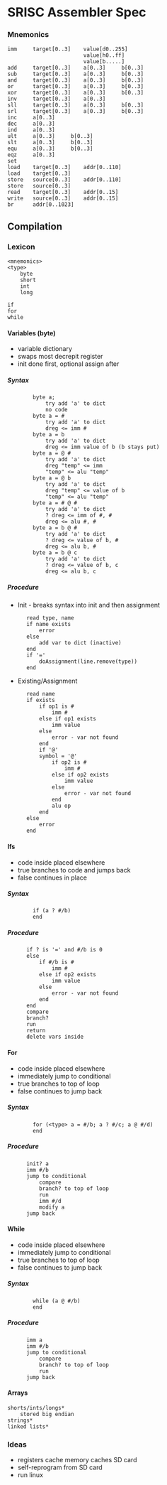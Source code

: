 # SRISC Assembler Spec

### Mnemonics

```
imm		target[0..3]	value[d0..255]
						value[h0..ff]
						value[b.....]
add		target[0..3]	a[0..3]		b[0..3]
sub		target[0..3]	a[0..3]		b[0..3]
and		target[0..3]	a[0..3]		b[0..3]
or		target[0..3]	a[0..3]		b[0..3]
xor		target[0..3]	a[0..3]		b[0..3]
inv		target[0..3]	a[0..3]
sll		target[0..3]	a[0..3]		b[0..3]
srl		target[0..3]	a[0..3]		b[0..3]
inc		a[0..3]
dec		a[0..3]
ind		a[0..3]
ult		a[0..3]		b[0..3]
slt		a[0..3]		b[0..3]
equ		a[0..3]		b[0..3]
eqz		a[0..3]
set
load	target[0..3]	addr[0..110]
load	target[0..3]
store	source[0..3]	addr[0..110]
store	source[0..3]
read	target[0..3]	addr[0..15]
write	source[0..3]	addr[0..15]
br		addr[0..1023]
```
		
## Compilation

### Lexicon

```
<mnemonics>
<type>
	byte
	short
	int
	long
	
if
for
while
```


#### Variables (byte)
* variable dictionary
* swaps most decrepit register
* init done first, optional assign after
##### Syntax
```
		byte a;
			try add 'a' to dict
			no code
		byte a = #
			try add 'a' to dict
			dreg <= imm #
		byte a = b
			try add 'a' to dict
			dreg <= imm value of b (b stays put)
		byte a = @ #
			try add 'a' to dict
			dreg "temp" <= imm
			"temp" <= alu "temp"
		byte a = @ b
			try add 'a' to dict
			dreg "temp" <= value of b
			"temp" <= alu "temp"
		byte a = # @ #
			try add 'a' to dict
			? dreg <= imm of #, #
			dreg <= alu #, #
		byte a = b @ #
			try add 'a' to dict
			? dreg <= value of b, #
			dreg <= alu b, #
		byte a = b @ c
			try add 'a' to dict
			? dreg <= value of b, c
			dreg <= alu b, c
```	
##### Procedure
* Init - breaks syntax into init and then assignment
```
      read type, name
      if name exists
          error
      else
          add var to dict (inactive)
      end		
      if '='
          doAssignment(line.remove(type))
      end
```
* Existing/Assignment
```
      read name
      if exists			
          if op1 is #
              imm #
          else if op1 exists
              imm value
          else
              error - var not found
          end
          if '@'
          symbol = '@'
              if op2 is #
                  imm #
              else if op2 exists
                  imm value
              else
                  error - var not found
              end
              alu op
          end				
      else
          error
      end
```

#### Ifs
* code inside placed elsewhere
* true branches to code and jumps back
* false continues in place
##### Syntax
```
		if (a ? #/b)
		end
```
		
##### Procedure
```
      if ? is '=' and #/b is 0
      else
          if #/b is #
              imm #
          else if op2 exists
              imm value
          else
              error - var not found
          end		
      end
      compare
      branch?
      run
      return
      delete vars inside
```

#### For
* code inside placed elsewhere
* immediately jump to conditional
* true branches to top of loop
* false continues to jump back
##### Syntax
```
		for (<type> a = #/b; a ? #/c; a @ #/d)
		end
```	
  ##### Procedure
```
      init? a
      imm #/b
      jump to conditional
          compare
          branch? to top of loop
          run
          imm #/d
          modify a
      jump back
```

#### While
* code inside placed elsewhere
* immediately jump to conditional
* true branches to top of loop
* false continues to jump back
##### Syntax
```
		while (a @ #/b)
		end
```	
##### Procedure
```
      imm a
      imm #/b
      jump to conditional
          compare
          branch? to top of loop
          run
      jump back
```

#### Arrays
	shorts/ints/longs*
		stored big endian
	strings*
	linked lists*
	
### Ideas
* registers cache memory caches SD card
* self-reprogram from SD card
* run linux